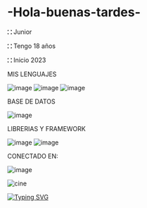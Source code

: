 # -Hola-buenas-tardes-

⛚ Junior 

⛚ Tengo 18 años 

⛚ Inicio 2023 

MIS LENGUAJES 

![image](https://github.com/user-attachments/assets/2ff26193-7c11-4585-9227-70ebc03cc9c0)
![image](https://github.com/user-attachments/assets/e8e037b1-4f4c-45e0-9ca1-b11a802d5391)
![image](https://github.com/user-attachments/assets/83dabb95-fb8c-4fde-8645-41831e8d591c)

BASE DE DATOS

![image](https://github.com/user-attachments/assets/fb4374e4-5741-4f16-b944-5f779e13717f)

LIBRERIAS Y FRAMEWORK

![image](https://github.com/user-attachments/assets/7517b3bf-fa89-4260-88c9-165d86ec5e5c)
![image](https://github.com/user-attachments/assets/80acb21e-f5ea-487c-84b8-ca6cedb001e2)

CONECTADO EN:

![image](https://github.com/user-attachments/assets/7a30c7e6-9ebd-47dc-9832-5c83b9609777)


![cine](https://github.com/user-attachments/assets/166d835b-561d-48ca-94c9-606d3a48da39)

[![Typing SVG](https://readme-typing-svg.demolab.com/?lines=THANKS+JAVA;AMEN)](https://git.io/typing-svg)
